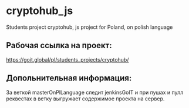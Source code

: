 # cryptohub_js

Students project cryptohub, js project for Poland, on polish language

## Рабочая ссылка на проект:

https://goit.global/pl/students_projects/cryptohub/

## Допольнительная информация:

За веткой masterOnPlLanguage следит jenkinsGoIT и при пушах и пулл реквестах в ветку выгружает содержимое проекта на сервер.
